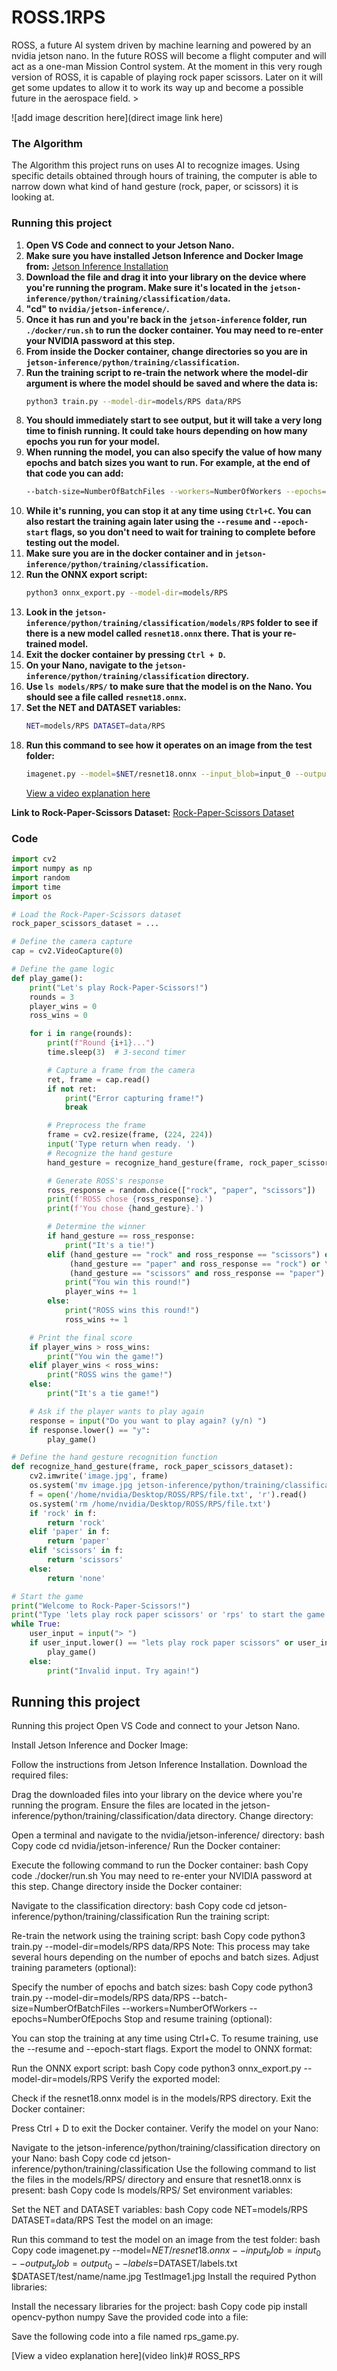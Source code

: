 # ROSS.1RPS

 ROSS, a future AI system driven by machine learning and powered by an nvidia jetson nano. In the future ROSS will become a flight computer and will act as a one-man Mission Control system. At the moment in this very rough version of ROSS, it is capable of playing rock paper scissors. Later on it will get some updates to allow it to work its way up and become a possible future in the aerospace field. >  

![add image descrition here](direct image link here)

### The Algorithm
The Algorithm this project runs on uses AI to recognize images. Using specific details obtained through hours of training, the computer is able to narrow down what kind of hand gesture (rock, paper, or scissors) it is looking at.

### Running this project
1. **Open VS Code and connect to your Jetson Nano.**
2. **Make sure you have installed Jetson Inference and Docker Image from:** 
   [Jetson Inference Installation](https://github.com/dusty-nv/jetson-inference/blob/master/docks/building-repo-2.md)
3. **Download the file and drag it into your library on the device where you're running the program. Make sure it's located in the `jetson-inference/python/training/classification/data`.**
4. **"cd" to `nvidia/jetson-inference/`.**
5. **Once it has run and you're back in the `jetson-inference` folder, run `./docker/run.sh` to run the docker container. You may need to re-enter your NVIDIA password at this step.**
6. **From inside the Docker container, change directories so you are in `jetson-inference/python/training/classification`.**
7. **Run the training script to re-train the network where the model-dir argument is where the model should be saved and where the data is:**
   ```bash
   python3 train.py --model-dir=models/RPS data/RPS
   ```
8. **You should immediately start to see output, but it will take a very long time to finish running. It could take hours depending on how many epochs you run for your model.**
9. **When running the model, you can also specify the value of how many epochs and batch sizes you want to run. For example, at the end of that code you can add:**
   ```bash
   --batch-size=NumberOfBatchFiles --workers=NumberOfWorkers --epochs=NumberOfEpochs
   ```
10. **While it's running, you can stop it at any time using `Ctrl+C`. You can also restart the training again later using the `--resume` and `--epoch-start` flags, so you don't need to wait for training to complete before testing out the model.**
11. **Make sure you are in the docker container and in `jetson-inference/python/training/classification`.**
12. **Run the ONNX export script:**
    ```bash
    python3 onnx_export.py --model-dir=models/RPS
    ```
13. **Look in the `jetson-inference/python/training/classification/models/RPS` folder to see if there is a new model called `resnet18.onnx` there. That is your re-trained model.**
14. **Exit the docker container by pressing `Ctrl + D`.**
15. **On your Nano, navigate to the `jetson-inference/python/training/classification` directory.**
16. **Use `ls models/RPS/` to make sure that the model is on the Nano. You should see a file called `resnet18.onnx`.**
17. **Set the NET and DATASET variables:**
    ```bash
    NET=models/RPS DATASET=data/RPS
    ```
18. **Run this command to see how it operates on an image from the test folder:**
    ```bash
    imagenet.py --model=$NET/resnet18.onnx --input_blob=input_0 --output_blob=output_0 --labels=$DATASET/labels.txt $DATASET/test/name/name.jpg TestImage1.jpg
    ```
    [View a video explanation here](https://www.youtube.com/watch?v=l_iidyeYtJM)

**Link to Rock-Paper-Scissors Dataset:** [Rock-Paper-Scissors Dataset](https://www.kaggle.com/datasets/glushko/rock-paper-scissors-dataset)

### Code
```python
import cv2
import numpy as np
import random
import time
import os

# Load the Rock-Paper-Scissors dataset
rock_paper_scissors_dataset = ...

# Define the camera capture
cap = cv2.VideoCapture(0)

# Define the game logic
def play_game():
    print("Let's play Rock-Paper-Scissors!")
    rounds = 3
    player_wins = 0
    ross_wins = 0

    for i in range(rounds):
        print(f"Round {i+1}...")
        time.sleep(3)  # 3-second timer

        # Capture a frame from the camera
        ret, frame = cap.read()
        if not ret:
            print("Error capturing frame!")
            break

        # Preprocess the frame
        frame = cv2.resize(frame, (224, 224))
        input('Type return when ready. ')
        # Recognize the hand gesture
        hand_gesture = recognize_hand_gesture(frame, rock_paper_scissors_dataset)

        # Generate ROSS's response
        ross_response = random.choice(["rock", "paper", "scissors"])
        print(f'ROSS chose {ross_response}.')
        print(f'You chose {hand_gesture}.')

        # Determine the winner
        if hand_gesture == ross_response:
            print("It's a tie!")
        elif (hand_gesture == "rock" and ross_response == "scissors") or \
             (hand_gesture == "paper" and ross_response == "rock") or \
             (hand_gesture == "scissors" and ross_response == "paper"):
            print("You win this round!")
            player_wins += 1
        else:
            print("ROSS wins this round!")
            ross_wins += 1

    # Print the final score
    if player_wins > ross_wins:
        print("You win the game!")
    elif player_wins < ross_wins:
        print("ROSS wins the game!")
    else:
        print("It's a tie game!")

    # Ask if the player wants to play again
    response = input("Do you want to play again? (y/n) ")
    if response.lower() == "y":
        play_game()

# Define the hand gesture recognition function
def recognize_hand_gesture(frame, rock_paper_scissors_dataset):
    cv2.imwrite('image.jpg', frame)
    os.system('mv image.jpg jetson-inference/python/training/classification/; cd jetson-inference/python/training/classification/; imagenet.py --model=models/RPS/resnet18.onnx --input_blob=input_0 --output_blob=output_0 --labels=data/RPS/labels.txt image.jpg image.jpg > file.txt; mv file.txt ~/Desktop/ROSS/RPS/file.txt; video-viewer image.jpg webrtc://@:1234 &')
    f = open('/home/nvidia/Desktop/ROSS/RPS/file.txt', 'r').read()
    os.system('rm /home/nvidia/Desktop/ROSS/RPS/file.txt')
    if 'rock' in f:
        return 'rock'
    elif 'paper' in f:
        return 'paper'
    elif 'scissors' in f:
        return 'scissors'
    else:
        return 'none'

# Start the game
print("Welcome to Rock-Paper-Scissors!")
print("Type 'lets play rock paper scissors' or 'rps' to start the game.")
while True:
    user_input = input("> ")
    if user_input.lower() == "lets play rock paper scissors" or user_input.lower() == "rps":
        play_game()
    else:
        print("Invalid input. Try again!")
```

## Running this project

Running this project
Open VS Code and connect to your Jetson Nano.

Install Jetson Inference and Docker Image:

Follow the instructions from Jetson Inference Installation.
Download the required files:

Drag the downloaded files into your library on the device where you're running the program.
Ensure the files are located in the jetson-inference/python/training/classification/data directory.
Change directory:

Open a terminal and navigate to the nvidia/jetson-inference/ directory:
bash
Copy code
cd nvidia/jetson-inference/
Run the Docker container:

Execute the following command to run the Docker container:
bash
Copy code
./docker/run.sh
You may need to re-enter your NVIDIA password at this step.
Change directory inside the Docker container:

Navigate to the classification directory:
bash
Copy code
cd jetson-inference/python/training/classification
Run the training script:

Re-train the network using the training script:
bash
Copy code
python3 train.py --model-dir=models/RPS data/RPS
Note: This process may take several hours depending on the number of epochs and batch sizes.
Adjust training parameters (optional):

Specify the number of epochs and batch sizes:
bash
Copy code
python3 train.py --model-dir=models/RPS data/RPS --batch-size=NumberOfBatchFiles --workers=NumberOfWorkers --epochs=NumberOfEpochs
Stop and resume training (optional):

You can stop the training at any time using Ctrl+C.
To resume training, use the --resume and --epoch-start flags.
Export the model to ONNX format:

Run the ONNX export script:
bash
Copy code
python3 onnx_export.py --model-dir=models/RPS
Verify the exported model:

Check if the resnet18.onnx model is in the models/RPS directory.
Exit the Docker container:

Press Ctrl + D to exit the Docker container.
Verify the model on your Nano:

Navigate to the jetson-inference/python/training/classification directory on your Nano:
bash
Copy code
cd jetson-inference/python/training/classification
Use the following command to list the files in the models/RPS/ directory and ensure that resnet18.onnx is present:
bash
Copy code
ls models/RPS/
Set environment variables:

Set the NET and DATASET variables:
bash
Copy code
NET=models/RPS
DATASET=data/RPS
Test the model on an image:

Run this command to test the model on an image from the test folder:
bash
Copy code
imagenet.py --model=$NET/resnet18.onnx --input_blob=input_0 --output_blob=output_0 --labels=$DATASET/labels.txt $DATASET/test/name/name.jpg TestImage1.jpg
Install the required Python libraries:

Install the necessary libraries for the project:
bash
Copy code
pip install opencv-python numpy
Save the provided code into a file:

Save the following code into a file named rps_game.py.


[View a video explanation here](video link)# ROSS_RPS
